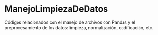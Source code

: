 # ManejoLimpiezaDeDatos
Códigos relacionados con el manejo de archivos con Pandas y el preprocesamiento de los datos: limpieza, normalización, codificación, etc.
